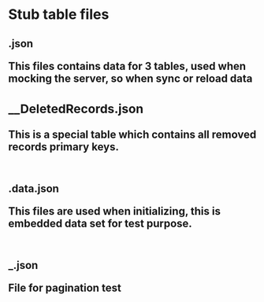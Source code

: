 #  Stub table files


##  <table name>.json

This files contains data for 3 tables, used when mocking the server, so when sync or reload data

### __DeletedRecords.json

This is a special table which contains all removed records primary keys.

##  <table name>.data.json

This files are used when initializing, this is embedded data set for test purpose.


##  <table name>_<number>.json

File for pagination test

